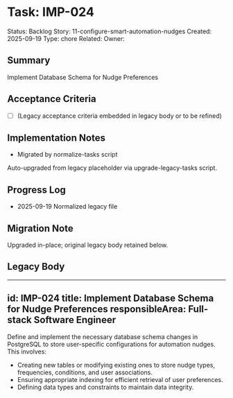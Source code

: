 # Task: IMP-024
Status: Backlog
Story: 11-configure-smart-automation-nudges
Created: 2025-09-19
Type: chore
Related:
Owner:

## Summary
Implement Database Schema for Nudge Preferences

## Acceptance Criteria
- [ ] (Legacy acceptance criteria embedded in legacy body or to be refined)

## Implementation Notes
- Migrated by normalize-tasks script

Auto-upgraded from legacy placeholder via upgrade-legacy-tasks script.

## Progress Log
- 2025-09-19 Normalized legacy file

## Migration Note
Upgraded in-place; original legacy body retained below.

## Legacy Body
---
id: IMP-024
title: Implement Database Schema for Nudge Preferences
responsibleArea: Full-stack Software Engineer
---
Define and implement the necessary database schema changes in PostgreSQL to store user-specific configurations for automation nudges. This involves:
*   Creating new tables or modifying existing ones to store nudge types, frequencies, conditions, and user associations.
*   Ensuring appropriate indexing for efficient retrieval of user preferences.
*   Defining data types and constraints to maintain data integrity.